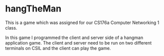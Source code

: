 # hangTheMan

This is a game which was assigned for our CS176a Computer Networking 1 class.

In this game I programmed the client and server side of a hangman application game. The client and server need to be run
on two different terminals on CSIL and the client can play the game.
